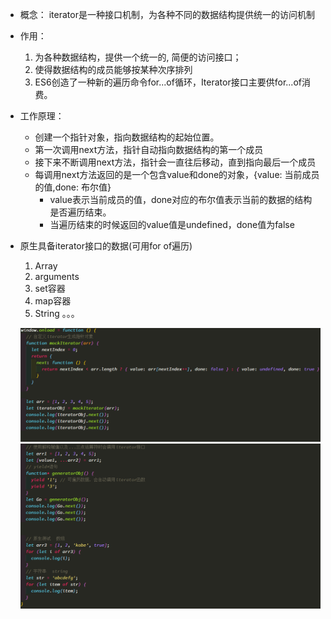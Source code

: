 - 概念： iterator是一种接口机制，为各种不同的数据结构提供统一的访问机制
- 作用：
    1. 为各种数据结构，提供一个统一的, 简便的访问接口；
    2. 使得数据结构的成员能够按某种次序排列
    3. ES6创造了一种新的遍历命令for...of循环，Iterator接口主要供for...of消费。
- 工作原理：
    - 创建一个指针对象，指向数据结构的起始位置。
    - 第一次调用next方法，指针自动指向数据结构的第一个成员
    - 接下来不断调用next方法，指针会一直往后移动，直到指向最后一个成员
    - 每调用next方法返回的是一个包含value和done的对象，{value: 当前成员的值,done: 布尔值}
      * value表示当前成员的值，done对应的布尔值表示当前的数据的结构是否遍历结束。
      * 当遍历结束的时候返回的value值是undefined，done值为false
- 原生具备iterator接口的数据(可用for of遍历)
    1. Array
    2. arguments
    3. set容器
    4. map容器
    5. String
    。。。
      
  ![iterator01](./images/iterator01.png)
  ![iterator02](./images/iterator02.png)
  
 
      
      
      